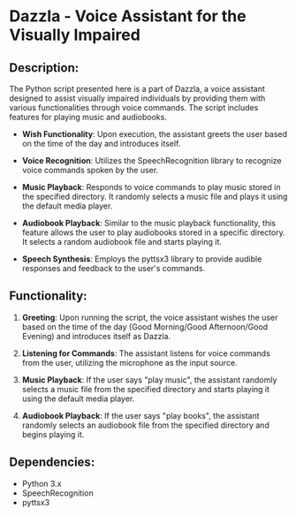 # Dazzla - Voice Assistant for the Visually Impaired

## Description:

The Python script presented here is a part of Dazzla, a voice assistant designed to assist visually impaired individuals by providing them with various functionalities through voice commands. The script includes features for playing music and audiobooks.

- **Wish Functionality**: Upon execution, the assistant greets the user based on the time of the day and introduces itself.
  
- **Voice Recognition**: Utilizes the SpeechRecognition library to recognize voice commands spoken by the user.

- **Music Playback**: Responds to voice commands to play music stored in the specified directory. It randomly selects a music file and plays it using the default media player.

- **Audiobook Playback**: Similar to the music playback functionality, this feature allows the user to play audiobooks stored in a specific directory. It selects a random audiobook file and starts playing it.

- **Speech Synthesis**: Employs the pyttsx3 library to provide audible responses and feedback to the user's commands.

## Functionality:

1. **Greeting**: Upon running the script, the voice assistant wishes the user based on the time of the day (Good Morning/Good Afternoon/Good Evening) and introduces itself as Dazzla.

2. **Listening for Commands**: The assistant listens for voice commands from the user, utilizing the microphone as the input source.

3. **Music Playback**: If the user says "play music", the assistant randomly selects a music file from the specified directory and starts playing it using the default media player.

4. **Audiobook Playback**: If the user says "play books", the assistant randomly selects an audiobook file from the specified directory and begins playing it.

## Dependencies:

- Python 3.x
- SpeechRecognition
- pyttsx3

